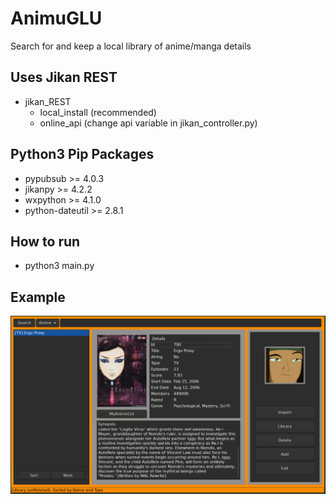 # AnimuGLU
Search for and keep a local library of anime/manga details

## Uses Jikan REST
* jikan_REST
   * local_install (recommended)
   * online_api (change api variable in jikan_controller.py)

## Python3 Pip Packages
* pypubsub >= 4.0.3
* jikanpy >= 4.2.2
* wxpython >= 4.1.0
* python-dateutil >= 2.8.1

## How to run
* python3 main.py

## Example

![AnimuGLU Example](https://raw.githubusercontent.com/PandaCuddles/AnimuGLU/master/examples/UI_Example.png)

